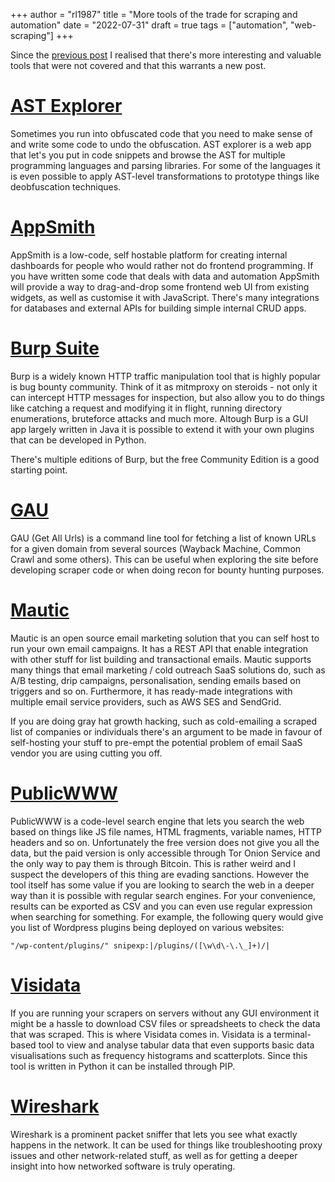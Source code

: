 +++
author = "rl1987"
title = "More tools of the trade for scraping and automation"
date = "2022-07-31"
draft = true
tags = ["automation", "web-scraping"]
+++

Since the [previous post](/post/tools-of-the-trade-for-scraping-and-automation)
I realised that there's more interesting and valuable tools that were not covered
and that this warrants a new post.

[AST Explorer](https://astexplorer.net/)
========================================

Sometimes you run into obfuscated code that you need to make sense of and write
some code to undo the obfuscation. AST explorer is a web app that let's you put
in code snippets and browse the AST for multiple programming languages and
parsing libraries. For some of the languages it is even possible to apply
AST-level transformations to prototype things like deobfuscation techniques.

[AppSmith](https://www.appsmith.com/)
=====================================

AppSmith is a low-code, self hostable platform for creating internal dashboards
for people who would rather not do frontend programming. If you have written
some code that deals with data and automation AppSmith will provide a way to
drag-and-drop some frontend web UI from existing widgets, as well as customise
it with JavaScript. There's many integrations for databases and external APIs
for building simple internal CRUD apps.

[Burp Suite](https://portswigger.net/burp)
==========================================

Burp is a widely known HTTP traffic manipulation tool that is highly popular is
bug bounty community. Think of it as mitmproxy on steroids - not only it can
intercept HTTP messages for inspection, but also allow you to do things like
catching a request and modifying it in flight, running directory enumerations,
bruteforce attacks and much more. Altough Burp is a GUI app largely written in
Java it is possible to extend it with your own plugins that can be developed
in Python.

There's multiple editions of Burp, but the free Community Edition is a good
starting point.

[GAU](https://github.com/lc/gau)
================================

GAU (Get All Urls) is a command line tool for fetching a list of known URLs
for a given domain from several sources (Wayback Machine, Common Crawl and some 
others). This can be useful when exploring the site before developing scraper code
or when doing recon for bounty hunting purposes.

[Mautic](https://www.mautic.org/)
=================================

Mautic is an open source email marketing solution that you can self host to
run your own email campaigns. It has a REST API that enable integration
with other stuff for list building and transactional emails. Mautic supports 
many things that email marketing / cold outreach SaaS solutions do, such as
A/B testing, drip campaigns, personalisation, sending emails based on triggers
and so on. Furthermore, it has ready-made integrations with multiple email
service providers, such as AWS SES and SendGrid.

If you are doing gray hat growth hacking, such as cold-emailing a scraped list
of companies or individuals there's an argument to be made in favour of self-hosting
your stuff to pre-empt the potential problem of email SaaS vendor you are using
cutting you off.

[PublicWWW](https://publicwww.com/)
===================================

PublicWWW is a code-level search engine that lets you search the web based
on things like JS file names, HTML fragments, variable names, HTTP headers 
and so on. Unfortunately the free version does not give you all the
data, but the paid version is only accessible through Tor Onion Service and the
only way to pay them is through Bitcoin. This is rather weird and I suspect
the developers of this thing are evading sanctions. However the tool itself
has some value if you are looking to search the web in a deeper way than it
is possible with regular search engines. For your convenience, results
can be exported as CSV and you can even use regular expression when searching
for something. For example, the following query would give you list of Wordpress
plugins being deployed on various websites:

```
"/wp-content/plugins/" snipexp:|/plugins/([\w\d\-\.\_]+)/|
```

[Visidata](https://www.visidata.org/)
=====================================

If you are running your scrapers on servers without any GUI environment it might
be a hassle to download CSV files or spreadsheets to check the data that
was scraped. This is where Visidata comes in. Visidata is a terminal-based
tool to view and analyse tabular data that even supports basic data visualisations
such as frequency histograms and scatterplots. Since this tool is written in
Python it can be installed through PIP.

[Wireshark](https://www.wireshark.org/)
=======================================

Wireshark is a prominent packet sniffer that lets you see what exactly happens
in the network. It can be used for things like troubleshooting proxy issues
and other network-related stuff, as well as for getting a deeper insight into
how networked software is truly operating.

